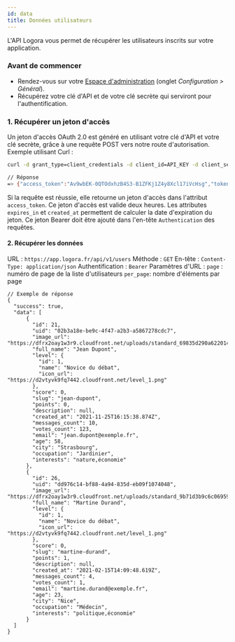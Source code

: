```yaml
---
id: data
title: Données utilisateurs
---
```


L'API Logora vous permet de récupérer les utilisateurs inscrits sur votre application.

### Avant de commencer

- Rendez-vous sur votre [Espace d'administration](https://admin.logora.fr) (onglet *Configuration > Général*).
- Récupérez votre clé d'API et de votre clé secrète qui serviront pour l'authentification.

### 1. Récupérer un jeton d'accès

Un jeton d'accès OAuth 2.0 est généré en utilisant votre clé d'API et votre clé secrète, grâce à une requête POST vers notre route d'autorisation. Exemple utilisant Curl :

```bash
curl -d grant_type=client_credentials -d client_id=API_KEY -d client_secret=API_SECRET -d scope=admin https://app.logora.fr/oauth/token

// Réponse  
=> {"access_token":"Av9wbEK-0QTOdxhzB4S3-B1ZFKj1Z4y8Xcl17iVcHsg","token_type":"Bearer","expires_in":7200,"created_at":1579688184}
```

Si la requête est réussie, elle retourne un jeton d'accès dans l'attribut `access_token`. Ce jeton d'accès est valide deux heures. Les attributes `expires_in` et `created_at` permettent de calculer la date d'expiration du jeton.
Ce jeton Bearer doit être ajouté dans l'en-tête `Authentication` des requêtes.

#### 2. Récupérer les données

URL : `https://app.logora.fr/api/v1/users`
Méthode : `GET`
En-tête : `Content-Type: application/json`
Authentification : `Bearer`
Paramètres d'URL :
`page` : numéro de page de la liste d'utilisateurs
`per_page`: nombre d'éléments par page

```
// Exemple de réponse
{
  "success": true,
  "data": [
      {
        "id": 21,
        "uid": "02b3a18e-be9c-4f47-a2b3-a5867278cdc7",
        "image_url": "https://dfrx2oay1w3r9.cloudfront.net/uploads/standard_69835d290a622014fa921df8287b7fd7.jpg",
        "full_name": "Jean Dupont",
        "level": {
          "id": 1,
          "name": "Novice du débat",
          "icon_url": "https://d2vtyvk9fq7442.cloudfront.net/level_1.png"
        },
        "score": 0,
        "slug": "jean-dupont",
        "points": 0,
        "description": null,
        "created_at": "2021-11-25T16:15:38.874Z",
        "messages_count": 10,
        "votes_count": 123,
        "email": "jean.dupont@exemple.fr",
        "age": 58,
        "city": "Strasbourg",
        "occupation": "Jardinier",
        "interests": "nature,économie"
      },
      {
        "id": 26,
        "uid": "dd976c14-bf88-4a94-835d-eb09f1074048",
        "image_url": "https://dfrx2oay1w3r9.cloudfront.net/uploads/standard_9b71d3b9c6c06959dbc58ea3f0a128d0.jpg",
        "full_name": "Martine Durand",
        "level": {
          "id": 1,
          "name": "Novice du débat",
          "icon_url": "https://d2vtyvk9fq7442.cloudfront.net/level_1.png"
        },
        "score": 0,
        "slug": "martine-durand",
        "points": 1,
        "description": null,
        "created_at": "2021-02-15T14:09:48.619Z",
        "messages_count": 4,
        "votes_count": 1,
        "email": "martine.durand@exemple.fr",
        "age": 23,
        "city": "Nice",
        "occupation": "Médecin",
        "interests": "politique,économie"
      }
  ]
}
```

